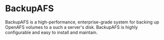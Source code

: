 # BackupAFS
BackupAFS is a high-performance, enterprise-grade system for backing up OpenAFS volumes to a such a server's disk. BackupAFS is highly configurable and easy to install and maintain.

